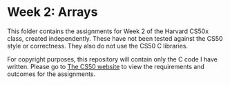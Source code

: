 # Week 2: Arrays
This folder contains the assignments for Week 2 of the Harvard CS50x class, created independently. These have not been tested against the CS50 style or correctness. They also do not use the CS50 C libraries.

For copyright purposes, this repository will contain only the C code I have written. Please go to [The CS50 website](https://cs50.harvard.edu/x/2025/psets/2) to view the requirements and outcomes for the assignments.
